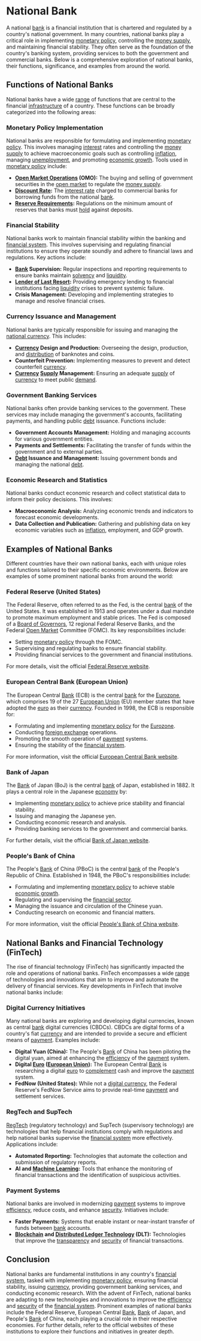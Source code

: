 # National Bank

A national [bank](../b/bank.md) is a financial institution that is chartered and regulated by a country's national government. In many countries, national banks play a critical role in implementing [monetary policy](../m/monetary_policy.md), controlling the [money supply](../m/money_supply.md), and maintaining financial stability. They often serve as the foundation of the country's banking system, providing services to both the government and commercial banks. Below is a comprehensive exploration of national banks, their functions, significance, and examples from around the world.

## Functions of National Banks

National banks have a wide [range](../r/range.md) of functions that are central to the financial [infrastructure](../i/infrastructure.md) of a country. These functions can be broadly categorized into the following areas:

### Monetary Policy Implementation

National banks are responsible for formulating and implementing [monetary policy](../m/monetary_policy.md). This involves managing [interest](../i/interest.md) rates and controlling the [money supply](../m/money_supply.md) to achieve macroeconomic goals such as controlling [inflation](../i/inflation.md), managing [unemployment](../u/unemployment.md), and promoting [economic growth](../e/economic_growth.md). Tools used in [monetary policy](../m/monetary_policy.md) include:

- **[Open Market Operations](../o/open_market_operations.md) (OMO):** The buying and selling of government securities in the [open market](../o/open_market.md) to regulate the [money supply](../m/money_supply.md).
- **[Discount Rate](../d/discount_rate.md):** The [interest rate](../i/interest_rate.md) charged to commercial banks for borrowing funds from the national [bank](../b/bank.md).
- **[Reserve Requirements](../r/reserve_requirements.md):** Regulations on the minimum amount of reserves that banks must [hold](../h/hold.md) against deposits.

### Financial Stability

National banks work to maintain financial stability within the banking and [financial system](../f/financial_system.md). This involves supervising and regulating financial institutions to ensure they operate soundly and adhere to financial laws and regulations. Key actions include:

- **[Bank](../b/bank.md) Supervision:** Regular inspections and reporting requirements to ensure banks maintain [solvency](../s/solvency.md) and [liquidity](../l/liquidity.md).
- **[Lender of Last Resort](../l/lender_of_last_resort.md):** Providing emergency lending to financial institutions facing [liquidity](../l/liquidity.md) crises to prevent systemic failure.
- **Crisis Management:** Developing and implementing strategies to manage and resolve financial crises.

### Currency Issuance and Management

National banks are typically responsible for issuing and managing the [national currency](../n/national_currency.md). This includes:

- **[Currency](../c/currency.md) Design and Production:** Overseeing the design, production, and [distribution](../d/distribution.md) of banknotes and coins.
- **Counterfeit Prevention:** Implementing measures to prevent and detect counterfeit [currency](../c/currency.md).
- **[Currency](../c/currency.md) [Supply](../s/supply.md) Management:** Ensuring an adequate [supply](../s/supply.md) of [currency](../c/currency.md) to meet public [demand](../d/demand.md).

### Government Banking Services

National banks often provide banking services to the government. These services may include managing the government's accounts, facilitating payments, and handling public [debt](../d/debt.md) issuance. Functions include:

- **Government Accounts Management:** Holding and managing accounts for various government entities.
- **Payments and Settlements:** Facilitating the transfer of funds within the government and to external parties.
- **[Debt](../d/debt.md) Issuance and Management:** Issuing government bonds and managing the national [debt](../d/debt.md).

### Economic Research and Statistics

National banks conduct economic research and collect statistical data to inform their policy decisions. This involves:

- **Macroeconomic Analysis:** Analyzing economic trends and indicators to forecast economic developments.
- **Data Collection and Publication:** Gathering and publishing data on key economic variables such as [inflation](../i/inflation.md), employment, and GDP growth.

## Examples of National Banks

Different countries have their own national banks, each with unique roles and functions tailored to their specific economic environments. Below are examples of some prominent national banks from around the world:

### Federal Reserve (United States)

The Federal Reserve, often referred to as the Fed, is the central [bank](../b/bank.md) of the United States. It was established in 1913 and operates under a dual mandate to promote maximum employment and stable prices. The Fed is composed of a [Board of Governors](../b/board_of_governors.md), 12 regional Federal Reserve Banks, and the Federal [Open Market](../o/open_market.md) Committee (FOMC). Its key responsibilities include:

- Setting [monetary policy](../m/monetary_policy.md) through the FOMC.
- Supervising and regulating banks to ensure financial stability.
- Providing financial services to the government and financial institutions.

For more details, visit the official [Federal Reserve website](https://www.federalreserve.gov/).

### European Central Bank (European Union)

The European Central [Bank](../b/bank.md) (ECB) is the central [bank](../b/bank.md) for the [Eurozone](../e/eurozone.md), which comprises 19 of the 27 [European Union](../e/european_union_(eu).md) (EU) member states that have adopted the [euro](../e/euro.md) as their [currency](../c/currency.md). Founded in 1998, the ECB is responsible for:

- Formulating and implementing [monetary policy](../m/monetary_policy.md) for the [Eurozone](../e/eurozone.md).
- Conducting [foreign exchange](../f/foreign_exchange.md) operations.
- Promoting the smooth operation of [payment](../p/payment.md) systems.
- Ensuring the stability of the [financial system](../f/financial_system.md).

For more information, visit the official [European Central Bank website](https://www.ecb.europa.eu/).

### Bank of Japan

The [Bank](../b/bank.md) of Japan (BoJ) is the central [bank](../b/bank.md) of Japan, established in 1882. It plays a central role in the Japanese [economy](../e/economy.md) by:

- Implementing [monetary policy](../m/monetary_policy.md) to achieve price stability and financial stability.
- Issuing and managing the Japanese yen.
- Conducting economic research and analysis.
- Providing banking services to the government and commercial banks.

For further details, visit the official [Bank of Japan website](https://www.boj.or.jp/en/).

### People's Bank of China

The People's [Bank](../b/bank.md) of China (PBoC) is the central [bank](../b/bank.md) of the People's Republic of China. Established in 1948, the PBoC's responsibilities include:

- Formulating and implementing [monetary policy](../m/monetary_policy.md) to achieve stable [economic growth](../e/economic_growth.md).
- Regulating and supervising the [financial sector](../f/financial_sector.md).
- Managing the issuance and circulation of the Chinese yuan.
- Conducting research on economic and financial matters.

For more information, visit the official [People's Bank of China website](http://www.pbc.gov.cn/en/3688006/index.html).

## National Banks and Financial Technology (FinTech)

The rise of financial technology (FinTech) has significantly impacted the role and operations of national banks. FinTech encompasses a wide [range](../r/range.md) of technologies and innovations that aim to improve and automate the delivery of financial services. Key developments in FinTech that involve national banks include:

### Digital Currency Initiatives

Many national banks are exploring and developing digital currencies, known as central [bank](../b/bank.md) digital currencies (CBDCs). CBDCs are digital forms of a country's fiat [currency](../c/currency.md) and are intended to provide a secure and efficient means of [payment](../p/payment.md). Examples include:

- **Digital Yuan (China):** The People's [Bank](../b/bank.md) of China has been piloting the digital yuan, aimed at enhancing the [efficiency](../e/efficiency.md) of the [payment](../p/payment.md) system.
- **Digital [Euro](../e/euro.md) ([European Union](../e/european_union_(eu).md)):** The European Central [Bank](../b/bank.md) is researching a digital [euro](../e/euro.md) to [complement](../c/complement.md) cash and improve the [payment](../p/payment.md) system.
- **FedNow (United States):** While not a [digital currency](../d/digital_currency.md), the Federal Reserve's FedNow Service aims to provide real-time [payment](../p/payment.md) and settlement services.

### RegTech and SupTech

[RegTech](../r/regtech.md) (regulatory technology) and SupTech (supervisory technology) are technologies that help financial institutions comply with regulations and help national banks supervise the [financial system](../f/financial_system.md) more effectively. Applications include:

- **Automated Reporting:** Technologies that automate the collection and submission of regulatory reports.
- **AI and [Machine Learning](../m/machine_learning.md):** Tools that enhance the monitoring of financial transactions and the identification of suspicious activities.

### Payment Systems

National banks are involved in modernizing [payment](../p/payment.md) systems to improve [efficiency](../e/efficiency.md), reduce costs, and enhance [security](../s/security.md). Initiatives include:

- **Faster Payments:** Systems that enable instant or near-instant transfer of funds between [bank](../b/bank.md) accounts.
- **[Blockchain](../b/blockchain_in_trading.md) and [Distributed Ledger Technology](../d/distributed_ledger_technology.md) (DLT):** Technologies that improve the [transparency](../t/transparency.md) and [security](../s/security.md) of financial transactions.

## Conclusion

National banks are fundamental institutions in any country's [financial system](../f/financial_system.md), tasked with implementing [monetary policy](../m/monetary_policy.md), ensuring financial stability, issuing [currency](../c/currency.md), providing government banking services, and conducting economic research. With the advent of FinTech, national banks are adapting to new technologies and innovations to improve the [efficiency](../e/efficiency.md) and [security](../s/security.md) of the [financial system](../f/financial_system.md). Prominent examples of national banks include the Federal Reserve, European Central [Bank](../b/bank.md), [Bank](../b/bank.md) of Japan, and People's [Bank](../b/bank.md) of China, each playing a crucial role in their respective economies. For further details, refer to the official websites of these institutions to explore their functions and initiatives in greater depth.